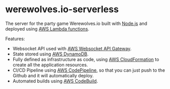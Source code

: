 # werewolves.io-serverless

The server for the party game Werewolves.io built with [Node.js](https://nodejs.org/en/) and deployed using [AWS Lambda functions](https://aws.amazon.com/lambda/).

Features:

- Websocket API used with [AWS Websocket API Gateway](https://docs.aws.amazon.com/apigateway/latest/developerguide/apigateway-websocket-api.html).
- State stored using [AWS DynamoDB](https://aws.amazon.com/dynamodb/).
- Fully defined as infrastructure as code, using [AWS CloudFormation](https://aws.amazon.com/cloudformation/) to create all the application resources.
- CI/CD Pipeline using [AWS CodePipeline](https://aws.amazon.com/codepipeline/), so that you can just push to the Github and it will automatically deploy.
- Automated builds using [AWS CodeBuild](https://aws.amazon.com/codebuild/).